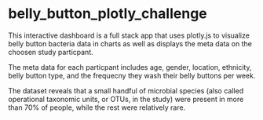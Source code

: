 # belly_button_plotly_challenge

This interactive dashboard is a full stack app that uses plotly.js to visualize belly button bacteria data in charts as well as displays the meta data on the choosen study particpant.

The meta data for each particpant includes age, gender, location, ethnicity, belly button type, and the frequecny they wash their belly buttons per week.

The dataset reveals that a small handful of microbial species (also called operational taxonomic units, or OTUs, in the study) were present in more than 70% of people, while the rest were relatively rare.

